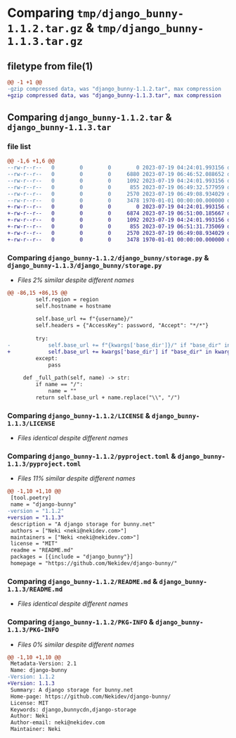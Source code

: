 # Comparing `tmp/django_bunny-1.1.2.tar.gz` & `tmp/django_bunny-1.1.3.tar.gz`

## filetype from file(1)

```diff
@@ -1 +1 @@
-gzip compressed data, was "django_bunny-1.1.2.tar", max compression
+gzip compressed data, was "django_bunny-1.1.3.tar", max compression
```

## Comparing `django_bunny-1.1.2.tar` & `django_bunny-1.1.3.tar`

### file list

```diff
@@ -1,6 +1,6 @@
--rw-r--r--   0        0        0        0 2023-07-19 04:24:01.993156 django_bunny-1.1.2/django_bunny/__init__.py
--rw-r--r--   0        0        0     6880 2023-07-19 06:46:52.088652 django_bunny-1.1.2/django_bunny/storage.py
--rw-r--r--   0        0        0     1092 2023-07-19 04:24:01.993156 django_bunny-1.1.2/LICENSE
--rw-r--r--   0        0        0      855 2023-07-19 06:49:32.577959 django_bunny-1.1.2/pyproject.toml
--rw-r--r--   0        0        0     2570 2023-07-19 06:49:08.934029 django_bunny-1.1.2/README.md
--rw-r--r--   0        0        0     3478 1970-01-01 00:00:00.000000 django_bunny-1.1.2/PKG-INFO
+-rw-r--r--   0        0        0        0 2023-07-19 04:24:01.993156 django_bunny-1.1.3/django_bunny/__init__.py
+-rw-r--r--   0        0        0     6874 2023-07-19 06:51:00.185667 django_bunny-1.1.3/django_bunny/storage.py
+-rw-r--r--   0        0        0     1092 2023-07-19 04:24:01.993156 django_bunny-1.1.3/LICENSE
+-rw-r--r--   0        0        0      855 2023-07-19 06:51:31.735069 django_bunny-1.1.3/pyproject.toml
+-rw-r--r--   0        0        0     2570 2023-07-19 06:49:08.934029 django_bunny-1.1.3/README.md
+-rw-r--r--   0        0        0     3478 1970-01-01 00:00:00.000000 django_bunny-1.1.3/PKG-INFO
```

### Comparing `django_bunny-1.1.2/django_bunny/storage.py` & `django_bunny-1.1.3/django_bunny/storage.py`

 * *Files 2% similar despite different names*

```diff
@@ -86,15 +86,15 @@
         self.region = region
         self.hostname = hostname
 
         self.base_url += f"{username}/"
         self.headers = {"AccessKey": password, "Accept": "*/*"}
 
         try:
-            self.base_url += f"{kwargs['base_dir']}/" if "base_dir" in kwargs else settings.BUNNY_BASE_DIR
+            self.base_url += kwargs['base_dir'] if "base_dir" in kwargs else settings.BUNNY_BASE_DIR
         except:
             pass
 
     def _full_path(self, name) -> str:
         if name == "/":
             name = ""
         return self.base_url + name.replace("\\", "/")
```

### Comparing `django_bunny-1.1.2/LICENSE` & `django_bunny-1.1.3/LICENSE`

 * *Files identical despite different names*

### Comparing `django_bunny-1.1.2/pyproject.toml` & `django_bunny-1.1.3/pyproject.toml`

 * *Files 11% similar despite different names*

```diff
@@ -1,10 +1,10 @@
 [tool.poetry]
 name = "django-bunny"
-version = "1.1.2"
+version = "1.1.3"
 description = "A django storage for bunny.net"
 authors = ["Neki <neki@nekidev.com>"]
 maintainers = ["Neki <neki@nekidev.com>"]
 license = "MIT"
 readme = "README.md"
 packages = [{include = "django_bunny"}]
 homepage = "https://github.com/Nekidev/django-bunny/"
```

### Comparing `django_bunny-1.1.2/README.md` & `django_bunny-1.1.3/README.md`

 * *Files identical despite different names*

### Comparing `django_bunny-1.1.2/PKG-INFO` & `django_bunny-1.1.3/PKG-INFO`

 * *Files 0% similar despite different names*

```diff
@@ -1,10 +1,10 @@
 Metadata-Version: 2.1
 Name: django-bunny
-Version: 1.1.2
+Version: 1.1.3
 Summary: A django storage for bunny.net
 Home-page: https://github.com/Nekidev/django-bunny/
 License: MIT
 Keywords: django,bunnycdn,django-storage
 Author: Neki
 Author-email: neki@nekidev.com
 Maintainer: Neki
```

